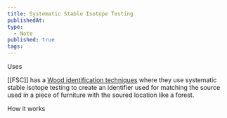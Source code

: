 ```yaml
---
title: Systematic Stable Isotope Testing
publishedAt:
type:
  - Note
published: true
tags:
---
```


Uses

[[FSC]] has a [Wood identification techniques](https://connect.fsc.org/innovation-sustainability/wood-identification-techniques) where they use systematic stable isotope testing to create an identifier used for matching the source used in a piece of furniture with the soured location like a forest.

How it works
